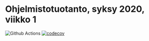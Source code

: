 # Ohjelmistotuotanto, syksy 2020, viikko 1

![Github Actions](https://github.com/meklu/uni-ohtu-s2020-viikko1/workflows/Java%20CI%20with%20Gradle/badge.svg)
[![codecov](https://codecov.io/gh/meklu/uni-ohtu-s2020-viikko1/branch/master/graph/badge.svg?token=546R9KGDDH)](https://codecov.io/gh/meklu/uni-ohtu-s2020-viikko1)
